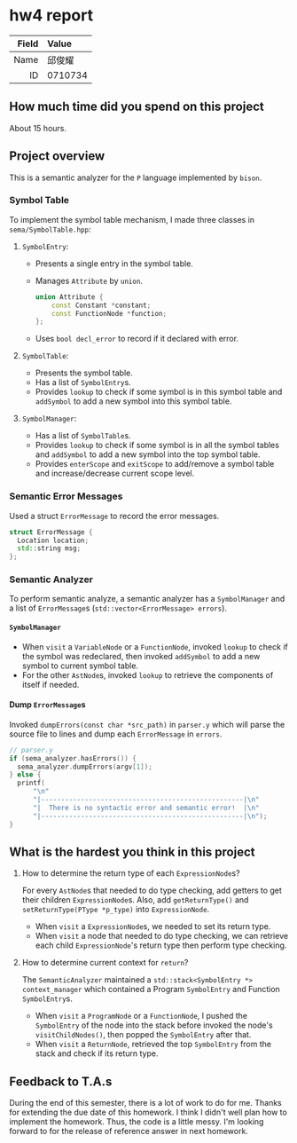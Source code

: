 # hw4 report

| Field | Value   |
| ----: | :------ |
|  Name | 邱俊耀  |
|    ID | 0710734 |

## How much time did you spend on this project

About 15 hours.

## Project overview

This is a semantic analyzer for the `P` language implemented by `bison`.

### Symbol Table

To implement the symbol table mechanism, I made three classes in `sema/SymbolTable.hpp`:

1. `SymbolEntry`:
    * Presents a single entry in the symbol table.
    * Manages `Attribute` by `union`.

        ```cpp
        union Attribute {
            const Constant *constant;
            const FunctionNode *function;
        };
        ```

    * Uses `bool decl_error` to record if it declared with error.

2. `SymbolTable`:
    * Presents the symbol table.
    * Has a list of `SymbolEntry`s.
    * Provides `lookup` to check if some symbol is in this symbol table and `addSymbol` to add a new symbol into this symbol table.

3. `SymbolManager`:
    * Has a list of `SymbolTable`s.
    * Provides `lookup` to check if some symbol is in all the symbol tables and `addSymbol` to add a new symbol into the top symbol table.
    * Provides `enterScope` and `exitScope` to add/remove a symbol table and increase/decrease current scope level.

### Semantic Error Messages

Used a struct `ErrorMessage` to record the error messages.

```cpp
struct ErrorMessage {
  Location location;
  std::string msg;
};
```

### Semantic Analyzer

To perform semantic analyze, a semantic analyzer has a `SymbolManager` and a list of `ErrorMessage`s (`std::vector<ErrorMessage> errors`).

#### `SymbolManager`

* When `visit` a `VariableNode` or a `FunctionNode`, invoked `lookup` to check if the symbol was redeclared, then invoked `addSymbol` to add a new symbol to current symbol table.
* For the other `AstNode`s, invoked `lookup` to retrieve the components of itself if needed.

#### Dump `ErrorMessage`s

Invoked `dumpErrors(const char *src_path)` in `parser.y` which will parse the source file to lines and dump each `ErrorMessage` in `errors`.

```cpp
// parser.y
if (sema_analyzer.hasErrors()) {
  sema_analyzer.dumpErrors(argv[1]);
} else {
  printf(
      "\n"
      "|---------------------------------------------------|\n"
      "|  There is no syntactic error and semantic error!  |\n"
      "|---------------------------------------------------|\n");
}
```

## What is the hardest you think in this project

1. How to determine the return type of each `ExpressionNode`s?

    For every `AstNode`s that needed to do type checking, add getters to get their children `ExpressionNode`s. Also, add `getReturnType()` and `setReturnType(PType *p_type)` into `ExpressionNode`.
    * When `visit` a `ExpressionNode`s, we needed to set its return type.
    * When `visit` a node that needed to do type checking, we can retrieve each child `ExpressionNode`'s return type then perform type checking.

2. How to determine current context for `return`?

    The `SemanticAnalyzer` maintained a `std::stack<SymbolEntry *> context_manager` which contained a Program `SymbolEntry` and Function `SymbolEntry`s.
    * When `visit` a `ProgramNode` or a `FunctionNode`, I pushed the `SymbolEntry` of the node into the stack before invoked the node's `visitChildNodes()`, then popped the `SymbolEntry` after that.
    * When `visit` a `ReturnNode`, retrieved the top `SymbolEntry` from the stack and check if its return type.

## Feedback to T.A.s

During the end of this semester, there is a lot of work to do for me. Thanks for extending the due date of this homework.
I think I didn't well plan how to implement the homework. Thus, the code is a little messy. I'm looking forward to for the release of reference answer in next homework.
